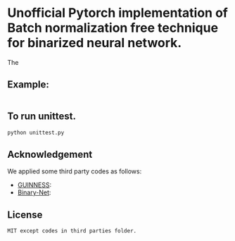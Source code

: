 # Unofficial Pytorch implementation of Batch normalization free technique for binarized neural network.
The 



## Example:
```python
```



## To run unittest.
```bash
python unittest.py
```

## Acknowledgement
We applied some third party codes as follows:
- [GUINNESS](): 
- [Binary-Net](): 


## License
```
MIT except codes in third parties folder.
```
